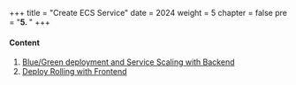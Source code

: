 +++
title = "Create ECS Service"
date = 2024
weight = 5
chapter = false
pre = "<b>5. </b>"
+++


#### Content

1. [Blue/Green deployment and Service Scaling with Backend](1-backend)
2. [Deploy Rolling with Frontend](2-frontend)
